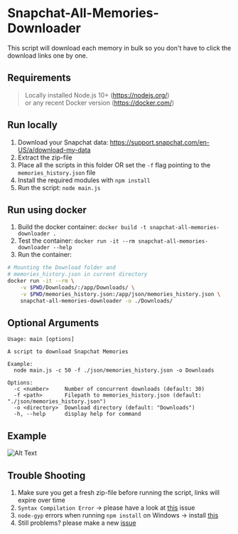 # Snapchat-All-Memories-Downloader
This script will download each memory in bulk so you don't have to click the download links one by one.

## Requirements
> Locally installed Node.js 10+ (https://nodejs.org/)  
> or any recent Docker version (https://docker.com/)

## Run locally
1. Download your Snapchat data: https://support.snapchat.com/en-US/a/download-my-data
2. Extract the zip-file
3. Place all the scripts in this folder OR set the `-f` flag pointing to the `memories_history.json` file
4. Install the required modules with `npm install`
5. Run the script: `node main.js`

## Run using docker
1. Build the docker container: `docker build -t snapchat-all-memories-downloader .`
2. Test the container: `docker run -it --rm snapchat-all-memories-downloader --help`
3. Run the container: 
```bash
# Mounting the Download folder and
# memories_history.json in current directory
docker run -it --rm \
    -v $PWD/Downloads/:/app/Downloads/ \
    -v $PWD/memories_history.json:/app/json/memories_history.json \
    snapchat-all-memories-downloader -o ./Downloads/
```

## Optional Arguments
```
Usage: main [options]

A script to download Snapchat Memories

Example:
  node main.js -c 50 -f ./json/memories_history.json -o Downloads

Options:
  -c <number>     Number of concurrent downloads (default: 30)
  -f <path>       Filepath to memories_history.json (default: "./json/memories_history.json")
  -o <directory>  Download directory (default: "Downloads")
  -h, --help      display help for command
```

## Example
![Alt Text](https://i.imgur.com/QVvh3I4.gif)

## Trouble Shooting
1. Make sure you get a fresh zip-file before running the script, links will expire over time
2. `Syntax Compilation Error` -> please have a look at [this](https://github.com/ToTheMax/Snapchat-All-Memories-Downloader/issues/4#issuecomment-664035581) issue
3. `node-gyp` errors when running `npm install` on Windows -> install [this](https://github.com/nodejs/node-gyp#on-windows)
4. Still problems? please make a new [issue](https://github.com/ToTheiMax/Snapchat-All-Memories-Downloader/issues) 
